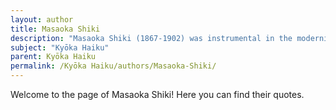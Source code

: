 ```yaml
---
layout: author
title: Masaoka Shiki
description: "Masaoka Shiki (1867-1902) was instrumental in the modernization of Japanese poetry, particularly in Haiku. While he is largely known for Haiku, his Kyōka also reflects a deep connection to nature, encapsulating the changes and scenery of the seasons."
subject: "Kyōka Haiku"
parent: Kyōka Haiku
permalink: /Kyōka Haiku/authors/Masaoka-Shiki/
---
```


Welcome to the page of Masaoka Shiki! Here you can find their quotes.
